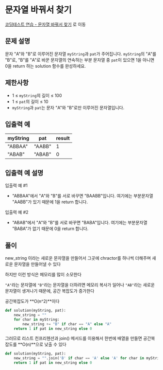 # 문자열 바꿔서 찾기

[코딩테스트 연습 - 문자열 바꿔서 찾기][1] 로 이동

## 문제 설명

문자 "A"와 "B"로 이루어진 문자열 `myString`과 `pat`가 주어집니다. `myString`의 "A"를 "B"로, "B"를 "A"로 바꾼 문자열의 연속하는 부분 문자열 중 `pat`이 있으면 1을 아니면 0을 return 하는 solution 함수를 완성하세요.

## 제한사항

- 1 ≤ `myString`의 길이 ≤ 100
- 1 ≤ `pat`의 길이 ≤ 10
- `myString`과 `pat`는 문자 "A"와 "B"로만 이루어진 문자열입니다.

## 입출력 예

| myString | pat    | result |
| -------- | ------ | ------ |
| "ABBAA"  | "AABB" | 1      |
| "ABAB"   | "ABAB" | 0      |

## 입출력 예 설명

입출력 예 #1

- "ABBAA"에서 "A"와 "B"를 서로 바꾸면 "BAABB"입니다. 여기에는 부분문자열 "AABB"가 있기 때문에 1을 return 합니다.

입출력 예 #2

- "ABAB"에서 "A"와 "B"를 서로 바꾸면 "BABA"입니다. 여기에는 부분문자열 "BABA"가 없기 때문에 0을 return 합니다.

## 풀이

new_string 이라는 새로운 문자열을 만들어서 그곳에 chractor를 하나씩 더해주며 새로운 문자열을 만들어낼 수 있다

하지만 이런 방식은 메모리를 많이 소모한다

`"A"`라는 문자열에 `"B"`라는 문자열을 더하려면 메모리 복사가 일어나 `"AB"`라는 새로운 문자열이 생겨나기 때문에, 공간 복잡도가 증가한다

공간복잡도가 **O(n^2)**이다

```python
def solution(myString, pat):
    new_string = ""
    for char in myString:
        new_string += "B" if char == "A" else "A"
    return 1 if pat in new_string else 0
```

그러므로 리스트 컨프리헨션과 join() 메서드를 이용해서 한번에 배열을 만들면 공간복잡도를 **O(n)**으로 낮출 수 있다

```python
def solution(myString, pat):
    new_string = "".join('B' if char == 'A' else 'A' for char in myString)
    return 1 if pat in new_string else 0
```

[1]: https://school.programmers.co.kr/learn/courses/30/lessons/181864

